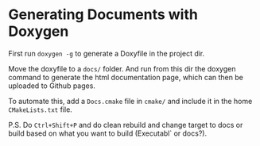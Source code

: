 # Generating Documents with Doxygen

First run `doxygen -g` to generate a Doxyfile in the project dir.

Move the doxyfile to a `docs/` folder. And run from this dir the doxygen
command to generate the html documentation page, which can then be uploaded
to Github pages.

To automate this, add a `Docs.cmake` file in `cmake/` and include it in the home
`CMakeLists.txt` file.

P.S. Do `Ctrl+Shift+P` and do clean rebuild and change target to docs or build based
on what you want to build (Executabl` or docs?).
